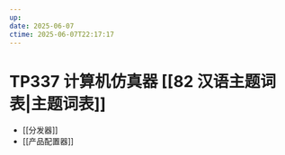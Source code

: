 ```yaml
---
up:
date: 2025-06-07
ctime: 2025-06-07T22:17:17
---
```


# TP337 计算机仿真器 [[82 汉语主题词表|主题词表]]

- [[分发器]]
- [[产品配置器]]
